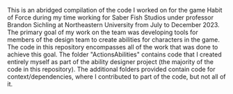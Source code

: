 This is an abridged compilation of the code I worked on for the game Habit of Force during my time working for Saber Fish Studios under professor Brandon Sichling at Northeastern University from July to December 2023.
The primary goal of my work on the team was developing tools for members of the design team to create abilities for characters in the game. The code in this repository encompasses all of the work that was done to achieve this goal.
The folder "ActionsAbilities" contains code that I created entirely myself as part of the ability designer project (the majority of the code in this repository). The additional folders provided contain code for context/dependencies, where I contributed to part of the code, but not all of it.
